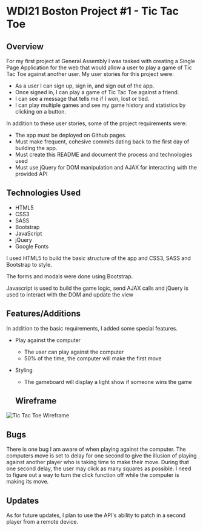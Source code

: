 # WDI21 Boston Project \#1 - Tic Tac Toe

## Overview

For my first project at General Assembly I was tasked with creating a Single
Page Application for the web that would allow a user to play a game of Tic Tac
Toe against another user.  My user stories for this project were:

- As a user I can sign up, sign in, and sign out of the app.
- Once signed in, I can play a game of Tic Tac Toe against a friend.
- I can see a message that tells me if I won, lost or tied.
- I can play multiple games and see my game history and statistics by clicking
 on a button.

In addition to these user stories, some of the project requirements were:

- The app must be deployed on Github pages.
- Must make frequent, cohesive commits dating back to the first day of building the app.
- Must create this README and document the process and technologies used
- Must use jQuery for DOM manipulation and AJAX for interacting with the provided API

## Technologies Used

- HTML5
- CSS3
- SASS
- Bootstrap
- JavaScript
- jQuery
- Google Fonts

I used HTML5 to build the basic structure of the app and CSS3, SASS and Bootstrap to style.

The forms and modals were done using Bootstrap.

Javascript is used to build the game logic, send AJAX calls and jQuery is used to interact with the DOM and update the view

## Features/Additions

In addition to the basic requirements, I added some special features.

- Play against the computer
  - The user can play against the computer
  - 50% of the time, the computer will make the first move
- Styling
  - The gameboard will display a light show if someone wins the game

  ## Wireframe
![Tic Tac Toe Wireframe](https://c1.staticflickr.com/5/4555/38186861432_20845afb1a_z.jpg)

## Bugs

There is one bug I am aware of when playing against the computer.  The computers move is set to delay for one second to give the illusion of playing against another player who is taking time to make their move.  During that one second delay, the user may click as many squares as possible.  I need to figure out a way to turn the click function off while the computer is making its move.

## Updates
As for future updates, I plan to use the API's ability to patch in a second player from a remote device.
